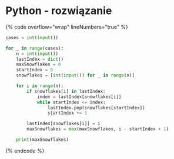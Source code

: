 # Python - rozwiązanie

{% code overflow="wrap" lineNumbers="true" %}
```python
cases = int(input())

for _ in range(cases):
    n = int(input())
    lastIndex = dict()
    maxSnowflakes = 0
    startIndex = 0
    snowflakes = [int(input()) for _ in range(n)]

    for i in range(n):
        if snowflakes[i] in lastIndex:
            index = lastIndex[snowflakes[i]]
            while startIndex <= index:
                lastIndex.pop(snowflakes[startIndex])
                startIndex += 1

        lastIndex[snowflakes[i]] = i
        maxSnowflakes = max(maxSnowflakes, i - startIndex + 1)

    print(maxSnowflakes)
```
{% endcode %}
